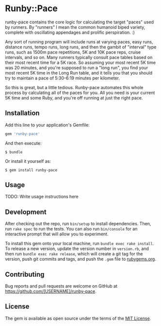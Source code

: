 # Runby::Pace

runby-pace contains the core logic for calculating the target "paces" used by runners. By "runners" I mean  the common
 humanoid biped variety, complete with oscillating appendages and prolific perspiration. :)

Any sort of running program will include runs at varying paces, easy runs, distance runs, tempo runs, long runs, and
 then the gambit of "interval" type runs, such as 1500m pace repetitions, 5K and 10K pace reps, cruise intervals, and
 so on. Many runners typically consult pace tables based on their most recent time for a 5K race. So assuming your most
 recent 5K time was 20 minutes, and you're supposed to run a "long run", you find your most recent 5K time in the
 Long Run table, and it tells you that you should try to maintain a pace of 5:30-6:19 minutes per kilometer.

So this is great, but a little tedious. Runby-pace automates this whole process by calculating all of the paces for you.
All you need is your current 5K time and some Ruby, and you're off running at just the right pace.

## Installation

Add this line to your application's Gemfile:

```ruby
gem 'runby-pace'
```

And then execute:

    $ bundle

Or install it yourself as:

    $ gem install runby-pace

## Usage

TODO: Write usage instructions here

## Development

After checking out the repo, run `bin/setup` to install dependencies. Then, run `rake spec` to run the tests. You can also run `bin/console` for an interactive prompt that will allow you to experiment.

To install this gem onto your local machine, run `bundle exec rake install`. To release a new version, update the version number in `version.rb`, and then run `bundle exec rake release`, which will create a git tag for the version, push git commits and tags, and push the `.gem` file to [rubygems.org](https://rubygems.org).

## Contributing

Bug reports and pull requests are welcome on GitHub at https://github.com/[USERNAME]/runby-pace.


## License

The gem is available as open source under the terms of the [MIT License](http://opensource.org/licenses/MIT).
